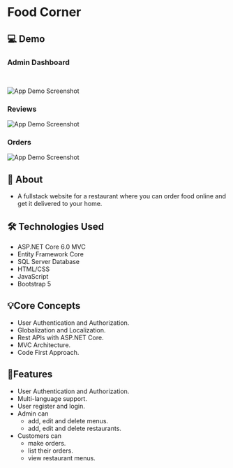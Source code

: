 # Food Corner

## 💻 Demo
### Admin Dashboard
<br>
 
![App Demo Screenshot](./FoodCorner/screenshots/Screenshot%20(434).png)

### Reviews
![App Demo Screenshot](./FoodCorner/screenshots/Screenshot%20(441).png)
### Orders
![App Demo Screenshot](./FoodCorner/screenshots/Screenshot%20(450).png)
## 📝 About
- A fullstack website for a restaurant where you can order food online and get it delivered to your home.
  
## 🛠️ Technologies Used

- ASP.NET Core 6.0 MVC
- Entity Framework Core
- SQL Server Database
- HTML/CSS
- JavaScript
- Bootstrap 5

## 💡Core Concepts
- User Authentication and Authorization.
- Globalization and Localization.
- Rest APIs with ASP.NET Core.
- MVC Architecture.
- Code First Approach.
## 🚀Features
- User Authentication and Authorization.
- Multi-language support.
- User register and login.
- Admin can 
  - add, edit and delete menus.
  - add, edit and delete restaurants.
- Customers can
  - make orders.
  - list their orders.
  - view restaurant menus.

